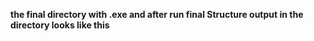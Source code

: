 **the final directory with .exe and after run final  Structure output in the directory looks like this**
